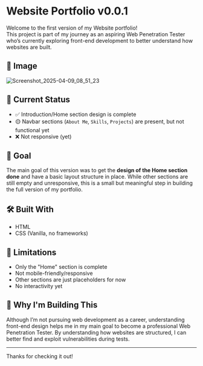 # Website Portfolio v0.0.1

Welcome to the first version of my Website portfolio!  
This project is part of my journey as an aspiring Web Penetration Tester who’s currently exploring front-end development to better understand how websites are built.
## 📸 Image
![Screenshot_2025-04-09_08_51_23](https://github.com/user-attachments/assets/e31fb201-e737-4498-92fc-5696d2c18f91)

## 📌 Current Status

- ✅ Introduction/Home section design is complete  
- 🟡 Navbar sections (`About Me`, `Skills`, `Projects`) are present, but not functional yet  
- ❌ Not responsive (yet)

## 🎯 Goal

The main goal of this version was to get the **design of the Home section done** and have a basic layout structure in place. While other sections are still empty and unresponsive, this is a small but meaningful step in building the full version of my portfolio.

## 🛠️ Built With

- HTML
- CSS (Vanilla, no frameworks)

## 🚧 Limitations

- Only the "Home" section is complete
- Not mobile-friendly/responsive
- Other sections are just placeholders for now
- No interactivity yet

## 🙌 Why I'm Building This

Although I’m not pursuing web development as a career, understanding front-end design helps me in my main goal to become a professional Web Penetration Tester. By understanding how websites are structured, I can better find and exploit vulnerabilities during tests.

---

Thanks for checking it out!
